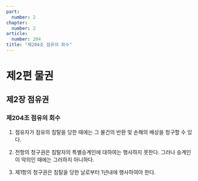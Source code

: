 ```yaml
---
part:
  number: 2
chapter:
  number: 2
article:
  number: 204
title: "제204조 점유의 회수"
---
```


# 제2편 물권

## 제2장 점유권

### 제204조 점유의 회수

1. 점유자가 점유의 침탈을 당한 때에는 그 물건의 반환 및 손해의 배상을 청구할 수 있다.

2. 전항의 청구권은 침탈자의 특별승계인에 대하여는 행사하지 못한다. 그러나 승계인이 악의인 때에는 그러하지 아니하다.

3. 제1항의 청구권은 침탈을 당한 날로부터 1년내에 행사하여야 한다.
